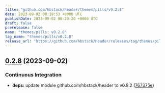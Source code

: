 ```yaml
---
title: "github.com/hbstack/header/themes/pills/v0.2.8"
date: 2023-09-02 08:19:53 +0000 UTC
publishDate: 2023-09-02 08:20:20 +0000 UTC
draft: false
prerelease: false
name: "themes/pills: v0.2.8"
tag_name: "themes/pills/v0.2.8"
release_url: "https://github.com/hbstack/header/releases/tag/themes/pills/v0.2.8"
---
```


## [0.2.8](https://github.com/hbstack/header/compare/themes/pills/v0.2.7...themes/pills/v0.2.8) (2023-09-02)


### Continuous Integration

* **deps:** update module github.com/hbstack/header to v0.8.2 ([767375e](https://github.com/hbstack/header/commit/767375ee345119df904c7016be5bc8280b647fcd))
